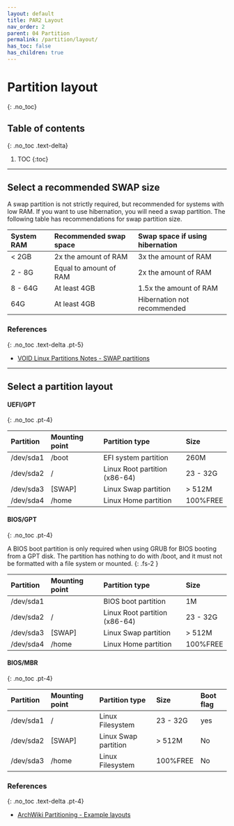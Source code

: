 ```yaml
---
layout: default
title: PAR2 Layout
nav_order: 2
parent: 04 Partition
permalink: /partition/layout/
has_toc: false
has_children: true
---
```


# Partition layout
{: .no_toc}

## Table of contents
{: .no_toc .text-delta}

1. TOC
{:toc}

---

## Select a recommended SWAP size

A swap partition is not strictly required, but recommended for systems with low RAM. If you want to use hibernation, you will need a swap partition. The following table has recommendations for swap partition size.

| System RAM | Recommended swap space | Swap space if using hibernation |
| :--------- | :--------------------- | :------------------------------ |
| < 2GB      | 2x the amount of RAM   | 3x the amount of RAM            |
| 2 - 8G     | Equal to amount of RAM | 2x the amount of RAM            |
| 8 - 64G    | At least 4GB           | 1.5x the amount of RAM          |
| 64G        | At least 4GB           | Hibernation not recommended     |

### References
{: .no_toc .text-delta .pt-5}

- [VOID Linux Partitions Notes - SWAP partitions](https://docs.voidlinux.org/installation/live-images/partitions.html#swap-partitions)

---

## Select a partition layout

#### UEFI/GPT
{: .no_toc .pt-4}

| Partition | Mounting point | Partition type                | Size     |
| :-------- | :------------- | :---------------------------- | :------- |
| /dev/sda1 | /boot          | EFI system partition          | 260M     |
| /dev/sda2 | /              | Linux Root partition (x86-64) | 23 - 32G |
| /dev/sda3 | [SWAP]         | Linux Swap partition          | > 512M   |
| /dev/sda4 | /home          | Linux Home partition          | 100%FREE |

#### BIOS/GPT
{: .no_toc .pt-4}

A BIOS boot partition is only required when using GRUB for BIOS booting from a GPT disk. The partition has nothing to do with /boot, and it must not be formatted with a file system or mounted.
{: .fs-2 }

| Partition | Mounting point | Partition type                | Size     |
| :-------- | :------------- | :---------------------------- | :------- |
| /dev/sda1 |                | BIOS boot partition           | 1M       |
| /dev/sda2 | /              | Linux Root partition (x86-64) | 23 - 32G |
| /dev/sda3 | [SWAP]         | Linux Swap partition          | > 512M   |
| /dev/sda4 | /home          | Linux Home partition          | 100%FREE |

#### BIOS/MBR
{: .no_toc .pt-4}

| Partition | Mounting point | Partition type            | Size     | Boot flag |
| :-------- | :------------- | :------------------------ | :------- | :-------- |
| /dev/sda1 | /              | Linux Filesystem          | 23 - 32G | yes       |
| /dev/sda2 | [SWAP]         | Linux Swap partition      | > 512M   | No        |
| /dev/sda3 | /home          | Linux Filesystem          | 100%FREE | No        |

### References
{: .no_toc .text-delta .pt-4}

- [ArchWiki Partitioning - Example layouts](https://wiki.archlinux.org/index.php/Partitioning#Example_layouts)
